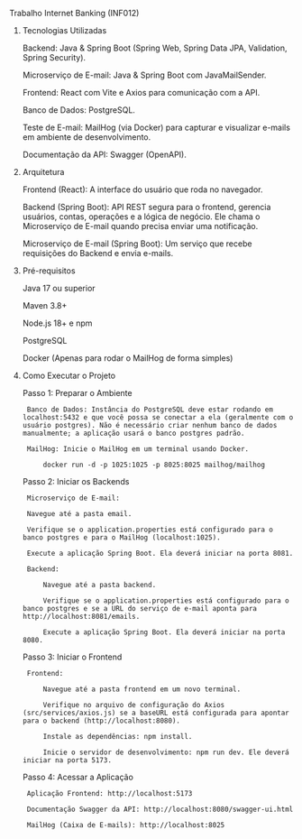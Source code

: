Trabalho Internet Banking (INF012)
1. Tecnologias Utilizadas

    Backend: Java & Spring Boot (Spring Web, Spring Data JPA, Validation, Spring Security).

    Microserviço de E-mail: Java & Spring Boot com JavaMailSender.

    Frontend: React com Vite e Axios para comunicação com a API.

    Banco de Dados: PostgreSQL.

    Teste de E-mail: MailHog (via Docker) para capturar e visualizar e-mails em ambiente de desenvolvimento.

    Documentação da API: Swagger (OpenAPI).

2. Arquitetura

    Frontend (React): A interface do usuário que roda no navegador.

    Backend (Spring Boot): API REST segura para o frontend, gerencia usuários, contas, operações e a lógica de negócio. Ele chama o Microserviço de E-mail quando precisa enviar uma notificação.

    Microserviço de E-mail (Spring Boot): Um serviço que recebe requisições do Backend e envia e-mails.

3. Pré-requisitos

    Java 17 ou superior

    Maven 3.8+

    Node.js 18+ e npm

    PostgreSQL

    Docker (Apenas para rodar o MailHog de forma simples)

4. Como Executar o Projeto

    Passo 1: Preparar o Ambiente

        Banco de Dados: Instância do PostgreSQL deve estar rodando em localhost:5432 e que você possa se conectar a ela (geralmente com o usuário postgres). Não é necessário criar nenhum banco de dados manualmente; a aplicação usará o banco postgres padrão.

        MailHog: Inicie o MailHog em um terminal usando Docker.

            docker run -d -p 1025:1025 -p 8025:8025 mailhog/mailhog

    Passo 2: Iniciar os Backends
    
        Microserviço de E-mail:

        Navegue até a pasta email.

        Verifique se o application.properties está configurado para o banco postgres e para o MailHog (localhost:1025).

        Execute a aplicação Spring Boot. Ela deverá iniciar na porta 8081.

        Backend:

            Navegue até a pasta backend.

            Verifique se o application.properties está configurado para o banco postgres e se a URL do serviço de e-mail aponta para http://localhost:8081/emails.

            Execute a aplicação Spring Boot. Ela deverá iniciar na porta 8080.

    Passo 3: Iniciar o Frontend

        Frontend:

            Navegue até a pasta frontend em um novo terminal.

            Verifique no arquivo de configuração do Axios (src/services/axios.js) se a baseURL está configurada para apontar para o backend (http://localhost:8080).

            Instale as dependências: npm install.

            Inicie o servidor de desenvolvimento: npm run dev. Ele deverá iniciar na porta 5173.

    Passo 4: Acessar a Aplicação

        Aplicação Frontend: http://localhost:5173

        Documentação Swagger da API: http://localhost:8080/swagger-ui.html

        MailHog (Caixa de E-mails): http://localhost:8025